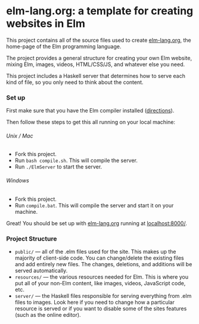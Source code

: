 # elm-lang.org: a template for creating websites in Elm

This project contains all of the source files used to create [elm-lang.org](http://elm-lang.org/),
the home-page of the Elm programming language.

The project provides a general structure for creating your own Elm website, mixing Elm, images,
videos, HTML/CSS/JS, and whatever else you need.

This project includes a Haskell server that determines how to serve each kind of file, so you
only need to think about the content.

### Set up

First make sure that you have the Elm compiler installed ([directions](https://github.com/evancz/Elm#elm)).

Then follow these steps to get this all running on your local machine:

###### Unix / Mac

- Fork this project.
- Run `bash compile.sh`. This will compile the server.
- Run `./ElmServer` to start the server.

###### Windows

- Fork this project.
- Run `compile.bat`. This will compile the server and start it on your machine.

Great! You should be set up with [elm-lang.org](http://elm-lang.org/) running at [localhost:8000/](http://localhost:8000/).


### Project Structure

- `public/` &mdash; all of the .elm files used for the site. This makes up the majority of client-side code.
  You can change/delete the existing files and add entirely new files. The changes, deletions, and additions will
  be served automatically.
- `resources/` &mdash; the various resources needed for Elm. This is where you put all of your non-Elm content,
  like images, videos, JavaScript code, etc.
- `server/` &mdash; the Haskell files responsible for serving everything from .elm files to images. Look here
  if you need to change how a particular resource is served or if you want to disable some of the sites
  features (such as the online editor).

